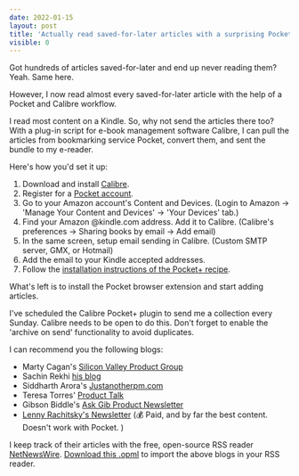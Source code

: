 ```yaml
---
date: 2022-01-15
layout: post
title: 'Actually read saved-for-later articles with a surprising Pocket, Calibre, and Kindle workflow'
visible: 0
---
```


Got hundreds of articles saved-for-later and end up never reading them? Yeah. Same here.

However, I now read almost every saved-for-later article with the help of a Pocket and Calibre workflow.

I read most content on a Kindle. So, why not send the articles there too? With a plug-in script for e-book management software Calibre, I can pull the articles from bookmarking service Pocket, convert them, and sent the bundle to my e-reader.

Here's how you'd set it up:

1. Download and install [Calibre](https://calibre-ebook.com/download).
2. Register for a [Pocket account](https://getpocket.com/).
3. Go to your Amazon account's Content and Devices. (Login to Amazon → 'Manage Your Content and Devices' → 'Your Devices' tab.)
4. Find your Amazon @kindle.com address. Add it to Calibre. (Calibre's preferences → Sharing books by email → Add email)
5. In the same screen, setup email sending in Calibre. (Custom SMTP server, GMX, or Hotmail)
6. Add the email to your Kindle accepted addresses.
7. Follow the [installation instructions of the Pocket+ recipe](https://github.com/mmagnus/Pocket-Plus-Calibre-Plugin).

What's left is to install the Pocket browser extension and start adding articles.

I've scheduled the Calibre Pocket+ plugin to send me a collection every Sunday. Calibre needs to be open to do this. Don't forget to enable the 'archive on send' functionality to avoid duplicates.

I can recommend you the following blogs:

- Marty Cagan's [Silicon Valley Product Group](https://svpg.com)
- Sachin Rekhi [his blog](https://www.sachinrekhi.com/)
- Siddharth Arora's [Justanotherpm.com](https://justanotherpm.com)
- Teresa Torres' [Product Talk](https://justanotherpm.com)
- Gibson Biddle's [Ask Gib Product Newsletter](https://askgib.substack.com)
- [Lenny Rachitsky's Newsletter](https://www.lennysnewsletter.com) (💰 Paid, and by far the best content. Doesn't work with Pocket. )

I keep track of their articles with the free, open-source RSS reader [NetNewsWire](https://netnewswire.com/). [Download this .opml](https://www.geffreyvanderbos.com/downloads/geffreys-pm-subscriptions.opml) to import the above blogs in your RSS reader.
